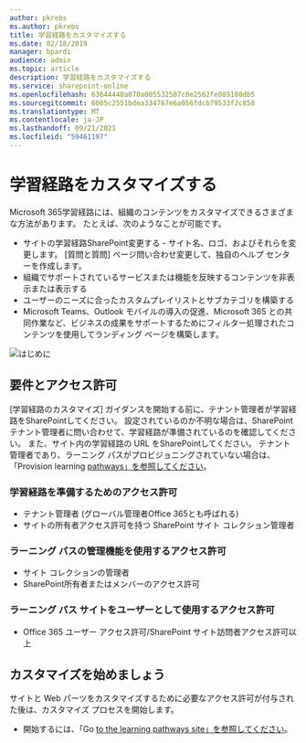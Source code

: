 ```yaml
---
author: pkrebs
ms.author: pkrebs
title: 学習経路をカスタマイズする
ms.date: 02/18/2019
manager: bpardi
audience: admin
ms.topic: article
description: 学習経路をカスタマイズする
ms.service: sharepoint-online
ms.openlocfilehash: 63644440a070a005532507c8e2562fe089180db5
ms.sourcegitcommit: 6005c2551bdea334767e6a056fdcb79533f2c858
ms.translationtype: MT
ms.contentlocale: ja-JP
ms.lasthandoff: 09/21/2021
ms.locfileid: "59461197"
---
```

# <a name="customize-learning-pathways"></a>学習経路をカスタマイズする

Microsoft 365学習経路には、組織のコンテンツをカスタマイズできるさまざまな方法があります。 たとえば、次のようなことが可能です。  
- サイトの学習経路SharePoint変更する - サイト名、ロゴ、およびそれらを変更します。 [質問と質問] ページ問い合わせ変更して、独自のヘルプ センターを作成します。 
- 組織でサポートされているサービスまたは機能を反映するコンテンツを非表示または表示する 
- ユーザーのニーズに合ったカスタムプレイリストとサブカテゴリを構築する
- Microsoft Teams、Outlook モバイルの導入の促進、Microsoft 365 との共同作業など、ビジネスの成果をサポートするためにフィルター処理されたコンテンツを使用してランディング ページを構築します。

![はじめに](media/cg-introducing.png)

## <a name="requirements-and-permissions"></a>要件とアクセス許可

[学習経路のカスタマイズ] ガイダンスを開始する前に、テナント管理者が学習経路をSharePointしてください。 設定されているのか不明な場合は、SharePoint テナント管理者に問い合わせて、学習経路が準備されているのを確認してください。 また、サイト内の学習経路の URL をSharePointしてください。 テナント管理者であり、ラーニング パスがプロビジョニングされていない場合は、「Provision learning [pathways」を参照してください](custom_provision.md)。 

### <a name="permissions-to-provision-learning-pathways"></a>学習経路を準備するためのアクセス許可

- テナント管理者 (グローバル管理者Office 365とも呼ばれる)
- サイトの所有者アクセス許可を持つ SharePoint サイト コレクション管理者

### <a name="permissions-to-use-learning-pathways-administration-features"></a>ラーニング パスの管理機能を使用するアクセス許可

- サイト コレクションの管理者
- SharePoint所有者またはメンバーのアクセス許可

### <a name="permissions-to-use-the-learning-pathways-site-as-a-user"></a>ラーニング パス サイトをユーザーとして使用するアクセス許可

- Office 365 ユーザー アクセス許可/SharePoint サイト訪問者アクセス許可以上

## <a name="get-started-with-customization"></a>カスタマイズを始めましょう
サイトと Web パーツをカスタマイズするために必要なアクセス許可が付与された後は、カスタマイズ プロセスを開始します。 

- 開始するには、「Go [to the learning pathways site」を参照してください](custom_goto.md)。